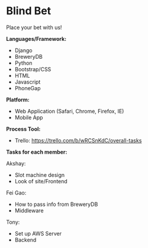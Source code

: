 # Blind Bet
Place your bet with us!

**Languages/Framework:**
- Django
- BreweryDB
- Python
- Bootstrap/CSS
- HTML
- Javascript
- PhoneGap

**Platform:**
- Web Application (Safari, Chrome, Firefox, IE)
- Mobile App

**Process Tool:**
- Trello: https://trello.com/b/wRCSnKdC/overall-tasks

**Tasks for each member:**

Akshay:
- Slot machine design
- Look of site/Frontend

Fei Gao:
- How to pass info from BreweryDB
- Middleware

Tony:
- Set up AWS Server
- Backend
